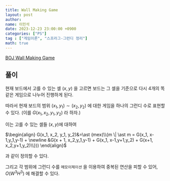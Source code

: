 ```yaml
---
title: Wall Making Game
layout: post
author:
name: 이민석
date: 2023-12-23 23:00:00 +0900
categories: ["PS"]
tag : ["게임이론", "스프라그-그런디 정리"]
math: true
---
```


[BOJ Wall Making Game](https://www.acmicpc.net/problem/11717)

## 풀이
현재 보드에서 고를 수 있는 셀 $(x,y)$ 을 고르면 보드는 그 셀을 기준으로 다시 4개의 똑같은 게임으로 나누어 진행하게 된다. 

따라서 현재 보드의 범위 $(x_1, y_1) \sim (x_2, y_2)$ 에 대한 게임을 하나의 그런디 수로 표현할 수 있다. (이를 $G(x_1, x_2, y_1, y_2)$ 라 하자.)

이는 고를 수 있는 셀들 $(x,y)$에 대하여 


$\begin{align}
G(x_1, x_2, y_1, y_2)&=\ast (mex(\\{m \| \ast m = G(x_1, x-1,y_1,y-1) + \newline
&G(x + 1, x_2,y_1,y-1) + G(x_1, x-1,y+1,y_2) + G(x+1, x_2,y+1,y_2)\\}))
\end{align}$

과 같이 정의할 수 있다.

그리고 각 범위에 그런디 수를 `메모이제이션` 을 이용하여 중복된 연산을 피할 수 있어, $O(W^3H^3)$ 에 해결할 수 있다. 
